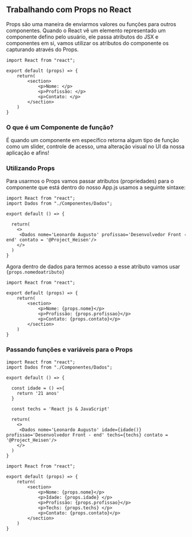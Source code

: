 ## Trabalhando com Props no React 

Props são uma maneira de enviarmos valores ou funções para outros componentes. Quando o React vê um elemento representado
um componente defino pelo usuário, ele passa atributos do JSX e componentes em si, vamos utilizar os atributos do componente 
os capturando através do Props.

```
import React from "react";

export default (props) => {
    return(
        <section>
            <p>Nome: </p>
            <p>Profissão: </p>
            <p>Contato: </p>
        </section>
    )
}
```
### O que é um Componente de função?

É quando um componente em específico retorna algum tipo de função como um slider, controle de acesso, uma alteração
visual no UI da nossa aplicação e afins!


### Utilizando Props

Para usarmos o Props vamos passar atributos (propriedades) para o componente que está dentro do nosso App.js 
usamos a seguinte sintaxe:

``` 
import React from "react";
import Dados from "./Componentes/Dados";

export default () => {

  return(
    <>
     <Dados nome='Leonardo Augusto' profissao='Desenvolvedor Front - end' contato = '@Project_Heisen'/>
    </>
  )
}
```

Agora dentro de dados para termos acesso a esse atributo vamos usar `{props.nomedoatributo}`

```
import React from "react";

export default (props) => {
    return(
        <section>
            <p>Nome: {props.nome}</p>
            <p>Profissão: {props.profissao}</p>
            <p>Contato: {props.contato}</p>
        </section>
    )
}
```


### Passando funções e variáveis para o Props

```
import React from "react";
import Dados from "./Componentes/Dados";

export default () => {

  const idade = () =>{
    return '21 anos'
  }

  const techs = 'React js & JavaScript'

  return(
    <>
     <Dados nome='Leonardo Augusto' idade={idade()} profissao='Desenvolvedor Front - end' techs={techs} contato = '@Project_Heisen'/>
    </>
  )
}
```

```
import React from "react";

export default (props) => {
    return(
        <section>
            <p>Nome: {props.nome}</p>
            <p>Idade: {props.idade} </p>
            <p>Profissão: {props.profissao}</p>
            <p>Techs: {props.techs} </p>
            <p>Contato: {props.contato}</p>
        </section>
    )
}
```

